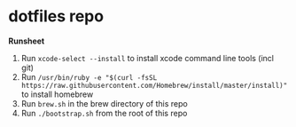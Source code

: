 # dotfiles repo

**Runsheet**
1. Run `xcode-select --install` to install xcode command line tools (incl git)
2. Run `/usr/bin/ruby -e "$(curl -fsSL https://raw.githubusercontent.com/Homebrew/install/master/install)"` to install homebrew
3. Run `brew.sh` in the brew directory of this repo
4. Run `./bootstrap.sh` from the root of this repo
